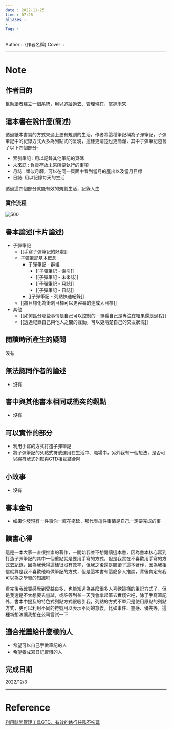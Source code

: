 ```yaml
---
date : 2022-11-25
time : 07:26
aliases : 
- 
Tags : 
---
```


Author :: {作者名稱}
Cover ::

---
# Note
## 作者目的
幫助讀者建立一個系統，用以追蹤過去、管理現在、掌握未來

## 這本書在說什麼(簡述)
透過紙本書寫的方式來過上更有規劃的生活，作者將這種筆記稱為子彈筆記，子彈筆記中的紀錄方式大多為列點式的呈現，這樣更清楚也更簡潔，其中子彈筆記包含了以下四個部分:
- 索引筆記 : 用以記錄其他筆記的頁碼
- 未來誌 : 負責存放未來所要執行的事項
- 月誌 : 類似月曆，可以在同一頁面中看到當月的產出以及當月目標
- 日誌: 用以記錄每天的生活

透過這四個部分就能有效的規劃生活，記錄人生

### 實作流程
![500](S__10223650_0%201.jpg|left)
## 書本論述(卡片論述)
- 子彈筆記
	- [[手寫子彈筆記的好處]]
	- 子彈筆記基本概念
		- 子彈筆記 - 群組
			- [[子彈筆記 - 索引]]
			- [[子彈筆記 - 未來誌]]
			- [[子彈筆記 - 月誌]]
			- [[子彈筆記 - 日誌]]
		- [[子彈筆記 - 列點快速紀錄]]
	- [[將目標化為衝刺目標可以更容易的達成大目標]]
- 其他
	- [[如何區分哪些事情是自己可以控制的 - 單看自己是專注在結果還是過程]]
	- [[透過紀錄自己與他人之間的互動，可以更清楚自己的交友狀況]]

## 閱讀時所產生的疑問
沒有

## 無法認同作者的論述
- 沒有

## 書中與其他書本相同或衝突的觀點
- 沒有

## 可以實作的部分
- 利用手寫的方式打造子彈筆記
- 將子彈筆記的列點式符號運用在生活中、職場中，另外我有一個想法，是否可以將符號式列點與GTD相互結合阿

## 小故事
- 沒有

## 書本金句
- 如果你發現有一件事你一直在拖延，那代表這件事情是自己一定要完成的事

## 讀書心得
這是一本大家一直很推崇的著作，一開始我並不想閱讀這本書，因為書本核心寫到打造子彈筆記的其中一個重點就是要用手寫的方式，但是我實在不喜歡用手寫的方式去紀錄，因為我覺得這樣很沒有效率，但我之後還是閱讀了這本著作，因為我相信就算是我不喜歡他時做筆記的方式，但是這本書有這麼多人推崇，背後肯定有我可以為之學習的知識吧

看完後我確實感覺到受益良多，也能知道為甚麼很多人喜歡這樣的筆記方式了，但是我還是不太想要去嘗試，或許等到某一天我會拿起筆去實踐它吧，除了手寫筆記外，書本中提及的特色式列點方式很吸引我，列點的方式不單只是使用原點的列點方式，更可以利用不同的符號用以表示不同的意義，比如事件、靈感、優先等，這種新想法讓我想在公司嘗試一下

## 適合推薦給什麼樣的人
- 希望可以自己手做筆記的人
- 希望養成寫日記習慣的人

## 完成日期
2022/12/3

---
# Reference
[利用時間管理工具GTD，有效的執行任務不拖延](利用時間管理工具GTD，有效的執行任務不拖延.md)
